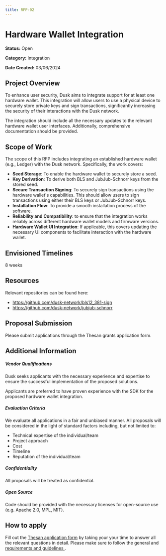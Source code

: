 ```yaml
---
title: RFP-02
---
```



# Hardware Wallet Integration

**Status:** Open

**Category:** Integration

**Date Created:** 03/06/2024

## Project Overview

To enhance user security, Dusk aims to integrate support for at least one hardware wallet. This integration will allow users to use a physical device to securely store private keys and sign transactions, significantly increasing the security of their interactions with the Dusk network.

The integration should include all the necessary updates to the relevant hardware wallet user interfaces. Additionally, comprehensive documentation should be provided.


## Scope of Work

The scope of this RFP includes integrating an established hardware wallet (e.g., Ledger) with the Dusk network. Specifically, the work covers:

- **Seed Storage**: To enable the hardware wallet to securely store a seed.
- **Key Derivation**: To derive both BLS and JubJub-Schnorr keys from the stored seed.
- **Secure Transaction Signing**: To securely sign transactions using the hardware wallet's capabilities. This should allow users to sign transactions using either their BLS keys or JubJub-Schnorr keys.
- **Installation Flow**: To provide a smooth installation process of the software.
- **Reliability and Compatibility**: to ensure that the integration works reliably across different hardware wallet models and firmware versions.
- **Hardware Wallet UI Integration**: If applicable, this covers updating the necessary UI components to facilitate interaction with the hardware wallet.

## Envisioned Timelines

8 weeks

## Resources

Relevant repositories can be found here:
- https://github.com/dusk-network/bls12_381-sign
- https://github.com/dusk-network/jubjub-schnorr


## Proposal Submission

Please submit applications through the Thesan grants application form.

## Additional Information
##### Vendor Qualifications

Dusk seeks applicants with the necessary experience and expertise to ensure the successful implementation of the proposed solutions.

Applicants are preferred to have proven experience with the SDK for the proposed hardware wallet integration.

##### Evaluation Criteria

We evaluate all applications in a fair and unbiased manner. All proposals will be considered in the light of standard factors including, but not limited to:
- Technical expertise of the individual/team
- Project approach
- Cost
- Timeline
- Reputation of the individual/team


##### Confidentiality

All proposals will be treated as confidential.

##### Open Source
Code should be provided with the necessary licenses for open-source use (e.g. Apache 2.0, MPL, MIT).




## How to apply
Fill out the [Thesan application form](https://qfisyyuui1g.typeform.com/to/uAucnWFJ) by taking your your time to answer all the relevant questions in detail. Please make sure to follow the general and <a href="http://docs.dusk.network/grants/#selection-process" target="_blank"> requirements and guidelines </a>.